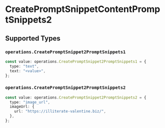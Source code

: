 # CreatePromptSnippetContentPromptSnippets2


## Supported Types

### `operations.CreatePromptSnippet2PromptSnippets1`

```typescript
const value: operations.CreatePromptSnippet2PromptSnippets1 = {
  type: "text",
  text: "<value>",
};
```

### `operations.CreatePromptSnippet2PromptSnippets2`

```typescript
const value: operations.CreatePromptSnippet2PromptSnippets2 = {
  type: "image_url",
  imageUrl: {
    url: "https://illiterate-valentine.biz/",
  },
};
```

